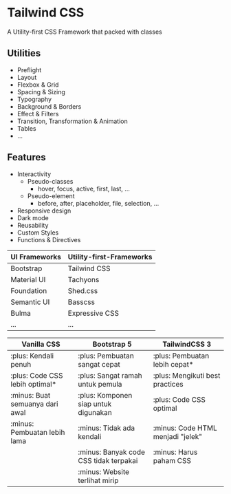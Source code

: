 # Tailwind CSS

A Utility-first CSS Framework that packed with classes

## Utilities

- Preflight
- Layout
- Flexbox & Grid
- Spacing & Sizing
- Typography
- Background & Borders
- Effect & Filters
- Transition, Transformation & Animation
- Tables
- ...

## Features

- Interactivity
  - Pseudo-classes
    - hover, focus, active, first, last, ...
  - Pseudo-element
    - before, after, placeholder, file, selection, ...
- Responsive design
- Dark mode
- Reusability
- Custom Styles
- Functions & Directives

| UI Frameworks | Utility-first-Frameworks |
| ------------- | ------------------------ |
| Bootstrap     | Tailwind CSS             |
| Material UI   | Tachyons                 |
| Foundation    | Shed.css                 |
| Semantic UI   | Basscss                  |
| Bulma         | Expressive CSS           |
| ...           | ...                      |

| Vanilla CSS                     | Bootstrap 5                            | TailwindCSS 3                     |
| ------------------------------- | -------------------------------------- | --------------------------------- |
| :plus: Kendali penuh            | :plus: Pembuatan sangat cepat          | :plus: Pembuatan lebih cepat\*    |
| :plus: Code CSS lebih optimal\* | :plus: Sangat ramah untuk pemula       | :plus: Mengikuti best practices   |
| :minus: Buat semuanya dari awal | :plus: Komponen siap untuk digunakan   | :plus: Code CSS optimal           |
| :minus: Pembuatan lebih lama    | :minus: Tidak ada kendali              | :minus: Code HTML menjadi "jelek" |
|                                 | :minus: Banyak code CSS tidak terpakai | :minus: Harus paham CSS           |
|                                 | :minus: Website terlihat mirip         |                                   |
